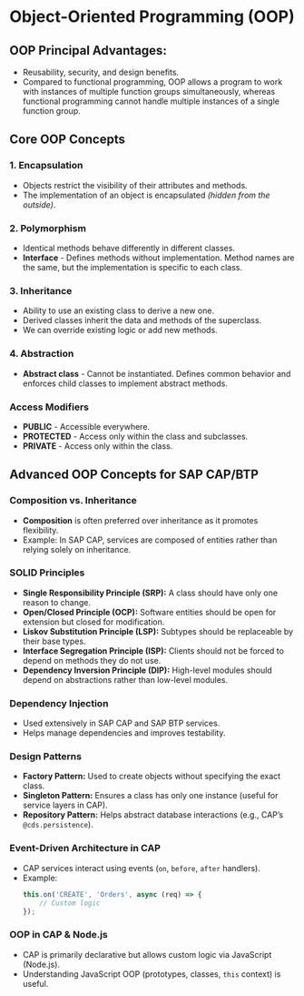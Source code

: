 # Object-Oriented Programming (OOP)

## OOP Principal Advantages:
- Reusability, security, and design benefits.
- Compared to functional programming, OOP allows a program to work with instances of multiple function groups simultaneously, whereas functional programming cannot handle multiple instances of a single function group.

## Core OOP Concepts

### 1. Encapsulation
- Objects restrict the visibility of their attributes and methods.
- The implementation of an object is encapsulated *(hidden from the outside)*.

### 2. Polymorphism
- Identical methods behave differently in different classes.
- **Interface** - Defines methods without implementation. Method names are the same, but the implementation is specific to each class.

### 3. Inheritance
- Ability to use an existing class to derive a new one.
- Derived classes inherit the data and methods of the superclass.
- We can override existing logic or add new methods.

### 4. Abstraction
- **Abstract class** - Cannot be instantiated. Defines common behavior and enforces child classes to implement abstract methods.

### Access Modifiers
- **PUBLIC** - Accessible everywhere.
- **PROTECTED** - Access only within the class and subclasses.
- **PRIVATE** - Access only within the class.

## Advanced OOP Concepts for SAP CAP/BTP

### Composition vs. Inheritance
- **Composition** is often preferred over inheritance as it promotes flexibility.
- Example: In SAP CAP, services are composed of entities rather than relying solely on inheritance.

### SOLID Principles
- **Single Responsibility Principle (SRP):** A class should have only one reason to change.
- **Open/Closed Principle (OCP):** Software entities should be open for extension but closed for modification.
- **Liskov Substitution Principle (LSP):** Subtypes should be replaceable by their base types.
- **Interface Segregation Principle (ISP):** Clients should not be forced to depend on methods they do not use.
- **Dependency Inversion Principle (DIP):** High-level modules should depend on abstractions rather than low-level modules.

### Dependency Injection
- Used extensively in SAP CAP and SAP BTP services.
- Helps manage dependencies and improves testability.

### Design Patterns
- **Factory Pattern:** Used to create objects without specifying the exact class.
- **Singleton Pattern:** Ensures a class has only one instance (useful for service layers in CAP).
- **Repository Pattern:** Helps abstract database interactions (e.g., CAP’s `@cds.persistence`).

### Event-Driven Architecture in CAP
- CAP services interact using events (`on`, `before`, `after` handlers).
- Example:
  ```js
  this.on('CREATE', 'Orders', async (req) => {
      // Custom logic
  });
  ```

### OOP in CAP & Node.js
- CAP is primarily declarative but allows custom logic via JavaScript (Node.js).
- Understanding JavaScript OOP (prototypes, classes, `this` context) is useful.
